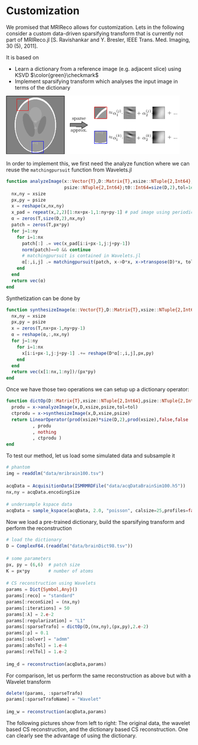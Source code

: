 # Customization

We promised that MRIReco allows for customization. Lets in the following
consider a custom data-driven sparsifying transform that is currently not
part of MRIReco.jl [S. Ravishankar and Y. Bresler, IEEE Trans. Med. Imaging, 30 (5), 2011].

It is based on
* Learn a dictionary from a reference image (e.g. adjacent slice) using KSVD  $\color{green}\checkmark$
* Implement sparsifying transform which analyses the input image in terms of the dictionary

![DictTrafo](./assets/dictTrafo.png)

In order to implement this, we first need the analyze function where we can reuse
the `matchingpursuit` function from Wavelets.jl
```julia
function analyzeImage(x::Vector{T},D::Matrix{T},xsize::NTuple{2,Int64},
                      psize::NTuple{2,Int64};t0::Int64=size(D,2),tol=1e-3) where T
  nx,ny = xsize
  px,py = psize
  x = reshape(x,nx,ny)
  x_pad = repeat(x,2,2)[1:nx+px-1,1:ny+py-1] # pad image using periodic boundary conditions
  α = zeros(T,size(D,2),nx,ny)
  patch = zeros(T,px*py)
  for j=1:ny
    for i=1:nx
      patch[:] .= vec(x_pad[i:i+px-1,j:j+py-1])
      norm(patch)==0 && continue
      # matchingpursuit is contained in Wavelets.jl
      α[:,i,j] .= matchingpursuit(patch, x->D*x, x->transpose(D)*x, tol)
    end
  end
  return vec(α)
end
```
Synthetization can be done by
```julia
function synthesizeImage(α::Vector{T},D::Matrix{T},xsize::NTuple{2,Int64},psize::NTuple{2,Int64}) where T
  nx,ny = xsize
  px,py = psize
  x = zeros(T,nx+px-1,ny+py-1)
  α = reshape(α,:,nx,ny)
  for j=1:ny
    for i=1:nx
      x[i:i+px-1,j:j+py-1] .+= reshape(D*α[:,i,j],px,py)
    end
  end
  return vec(x[1:nx,1:ny])/(px*py)
end
```
Once we have those two operations we can setup up a dictionary operator:
```julia
function dictOp(D::Matrix{T},xsize::NTuple{2,Int64},psize::NTuple{2,Int64},tol::Float64=1.e-3) where T
  produ = x->analyzeImage(x,D,xsize,psize,tol=tol)
  ctprodu = x->synthesizeImage(x,D,xsize,psize)
  return LinearOperator(prod(xsize)*size(D,2),prod(xsize),false,false
          , produ
          , nothing
          , ctprodu )
end
```

To test our method, let us load some simulated data and subsample it
```julia
# phantom
img = readdlm("data/mribrain100.tsv")

acqData = AcquisitionData(ISMRMRDFile("data/acqDataBrainSim100.h5"))
nx,ny = acqData.encodingSize

# undersample kspace data
acqData = sample_kspace(acqData, 2.0, "poisson", calsize=25,profiles=false);
```

Now we load a pre-trained dictionary, build the sparsifying transform and perform the reconstruction
```julia
# load the dictionary
D = ComplexF64.(readdlm("data/brainDict98.tsv"))

# some parameters
px, py = (6,6)  # patch size
K = px*py       # number of atoms

# CS reconstruction using Wavelets
params = Dict{Symbol,Any}()
params[:reco] = "standard"
params[:reconSize] = (nx,ny)
params[:iterations] = 50
params[:λ] = 2.e-2
params[:regularization] = "L1"
params[:sparseTrafo] = dictOp(D,(nx,ny),(px,py),2.e-2)
params[:ρ] = 0.1
params[:solver] = "admm"
params[:absTol] = 1.e-4
params[:relTol] = 1.e-2

img_d = reconstruction(acqData,params)
```
For comparison, let us perform the same reconstruction as above but with a Wavelet transform
```julia
delete!(params, :sparseTrafo)
params[:sparseTrafoName] = "Wavelet"

img_w = reconstruction(acqData,params)
```

The following pictures show from left to right: The original data, the wavelet
based CS reconstruction, and the dictionary based CS reconstruction. One can
clearly see the advantage of using the dictionary.
